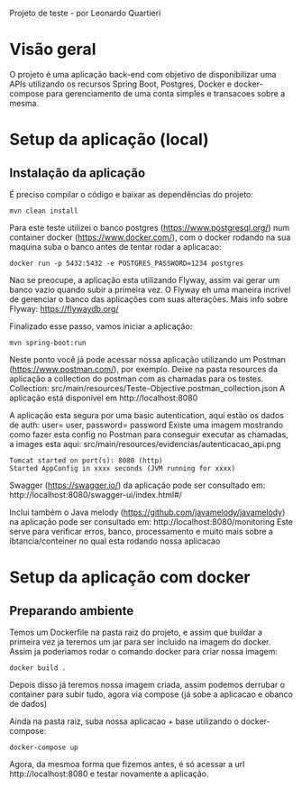 Projeto de teste - por Leonardo Quartieri

# Visão geral

O projeto é uma aplicação back-end com objetivo de disponibilizar uma APIs utilizando os recursos Spring Boot, Postgres, Docker e docker-compose para gerenciamento de uma conta simples e transacoes sobre a mesma.


# Setup da aplicação (local)

## Instalação da aplicação

É preciso compilar o código e baixar as dependências do projeto:
```
mvn clean install
```
Para este teste utilizei o banco postgres (https://www.postgresql.org/) num container docker (https://www.docker.com/), com o docker rodando na sua maquina suba o banco antes de tentar rodar a aplicacao:
```
docker run -p 5432:5432 -e POSTGRES_PASSWORD=1234 postgres
```
Nao se preocupe, a aplicação esta utilizando Flyway, assim vai gerar um banco vazio quando subir a primeira vez. 
O Flyway eh uma maneira incrivel de gerenciar o banco das aplicações com suas alterações.
Mais info sobre Flyway: https://flywaydb.org/


Finalizado esse passo, vamos iniciar a aplicação:
```
mvn spring-boot:run
```
Neste ponto você já pode acessar nossa aplicação utilizando um Postman (https://www.postman.com/), por exemplo. Deixe na pasta resources da aplicação a collection do postman com as chamadas para os testes.
Collection: src/main/resources/Teste-Objective.postman_collection.json
A aplicação está disponível em http://localhost:8080

A aplicação esta segura por uma basic autentication, aqui estão os dados de auth: user= user, password= password
Existe uma imagem mostrando como fazer esta config no Postman para conseguir executar as chamadas, a images esta aqui: src/main/resources/evidencias/autenticacao_api.png


```
Tomcat started on port(s): 8080 (http)
Started AppConfig in xxxx seconds (JVM running for xxxx)
```
Swagger (https://swagger.io/) da aplicação pode ser consultado em:
http://localhost:8080/swagger-ui/index.html#/

Inclui também o Java melody (https://github.com/javamelody/javamelody) na aplicação pode ser consultado em:
http://localhost:8080/monitoring
Este serve para verificar erros, banco, processamento e muito mais sobre a ibtancia/conteiner no qual esta rodando nossa aplicacao

# Setup da aplicação com docker

## Preparando ambiente

Temos um Dockerfile na pasta raiz do projeto, e assim que buildar a primeira vez ja teremos um jar para ser incluido na imagem do docker.
Assim ja poderiamos rodar o comando docker para criar nossa imagem:
```
docker build .
```

Depois disso já teremos nossa imagem criada, assim podemos derrubar o container para subir tudo, agora via compose (já sobe a aplicacao e obanco de dados)

Ainda na pasta raiz, suba nossa aplicacao + base utilizando o docker-compose:
```
docker-compose up
```
Agora, da mesmoa forma que fizemos antes, é só acessar a url http://localhost:8080 e testar novamente a aplicação.